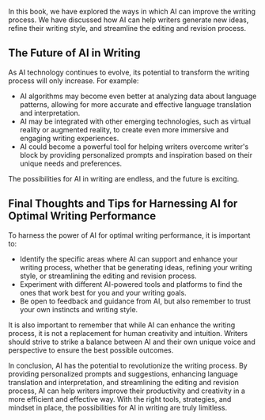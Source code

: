 
In this book, we have explored the ways in which AI can improve the writing process. We have discussed how AI can help writers generate new ideas, refine their writing style, and streamline the editing and revision process.

The Future of AI in Writing
---------------------------

As AI technology continues to evolve, its potential to transform the writing process will only increase. For example:

* AI algorithms may become even better at analyzing data about language patterns, allowing for more accurate and effective language translation and interpretation.
* AI may be integrated with other emerging technologies, such as virtual reality or augmented reality, to create even more immersive and engaging writing experiences.
* AI could become a powerful tool for helping writers overcome writer's block by providing personalized prompts and inspiration based on their unique needs and preferences.

The possibilities for AI in writing are endless, and the future is exciting.

Final Thoughts and Tips for Harnessing AI for Optimal Writing Performance
-------------------------------------------------------------------------

To harness the power of AI for optimal writing performance, it is important to:

* Identify the specific areas where AI can support and enhance your writing process, whether that be generating ideas, refining your writing style, or streamlining the editing and revision process.
* Experiment with different AI-powered tools and platforms to find the ones that work best for you and your writing goals.
* Be open to feedback and guidance from AI, but also remember to trust your own instincts and writing style.

It is also important to remember that while AI can enhance the writing process, it is not a replacement for human creativity and intuition. Writers should strive to strike a balance between AI and their own unique voice and perspective to ensure the best possible outcomes.

In conclusion, AI has the potential to revolutionize the writing process. By providing personalized prompts and suggestions, enhancing language translation and interpretation, and streamlining the editing and revision process, AI can help writers improve their productivity and creativity in a more efficient and effective way. With the right tools, strategies, and mindset in place, the possibilities for AI in writing are truly limitless.
